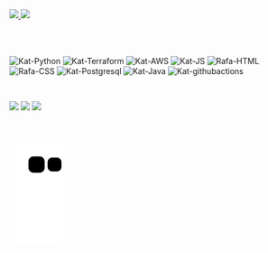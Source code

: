 <div>
    <a href="https://github.com/katkrauczuk">
        <img height='180em' src="https://github-readme-stats.vercel.app/api?username=katkrauczuk&theme=swift&show_icons=true&include_all_commits=true&count_private=true"/>
        <img height='180em' src="https://github-readme-stats.vercel.app/api/top-langs/?username=katkrauczuk&layout=compact&langs_count=16&theme=swift"/> 
    </a>
</div>

<br> <!-- Quebra de linha -->

<div style="display: inline_block"><br>
    <img align="center" alt="Kat-Python" height="30" width="40" src="https://cdn.jsdelivr.net/gh/devicons/devicon@latest/icons/python/python-original.svg" /> 
    <img align="center" alt="Kat-Terraform" height="30" width="40" src="https://cdn.jsdelivr.net/gh/devicons/devicon@latest/icons/terraform/terraform-original.svg" />  
    <img align="center" alt="Kat-AWS" height="30" width="40" src="https://cdn.jsdelivr.net/gh/devicons/devicon@latest/icons/amazonwebservices/amazonwebservices-plain-wordmark.svg" />
    <img align="center" alt="Kat-JS" height="30" width="40" src="https://cdn.jsdelivr.net/gh/devicons/devicon@latest/icons/javascript/javascript-plain.svg" />   
    <img align="center" alt="Rafa-HTML" height="30" width="40" src="https://cdn.jsdelivr.net/gh/devicons/devicon@latest/icons/html5/html5-plain-wordmark.svg">
    <img align="center" alt="Rafa-CSS" height="30" width="40" src="https://cdn.jsdelivr.net/gh/devicons/devicon@latest/icons/css3/css3-plain-wordmark.svg">
    <img align="center" alt="Kat-Postgresql" height="30" width="40" src="https://cdn.jsdelivr.net/gh/devicons/devicon@latest/icons/postgresql/postgresql-plain.svg">        
    <img align="center" alt="Kat-Java" height="30" width="40" src="https://cdn.jsdelivr.net/gh/devicons/devicon@latest/icons/java/java-original.svg"> 
    <img align="center" alt="Kat-githubactions" height="30" width="40" src="https://cdn.jsdelivr.net/gh/devicons/devicon@latest/icons/githubactions/githubactions-plain.svg"> 
</div>

<br> <!-- Quebra de linha -->

<div> 
    <a href="https://instagram.com/katkrauczuk" target="_blank"><img src="https://img.shields.io/badge/Instagram-E4405F?style=for-the-badge&logo=instagram&logoColor=white" target="_blank"></a>
    <a href="mailto:kathlinkrauczuk@gmail.com"><img src="https://img.shields.io/badge/Gmail-D14836?style=for-the-badge&logo=gmail&logoColor=white" target="_blank"></a>
    <a href="https://www.linkedin.com/in/kathlin-krauczuk-405940246/" target="_blank"><img src="https://img.shields.io/badge/-LinkedIn-%230077B5?style=for-the-badge&logo=linkedin&logoColor=white" target="_blank"></a>   
</div>

<br> <!-- Quebra de linha -->

![Snake animation](https://github.com/katkrauczuk/katkrauczuk/blob/output/github-contribution-grid-snake.svg)
